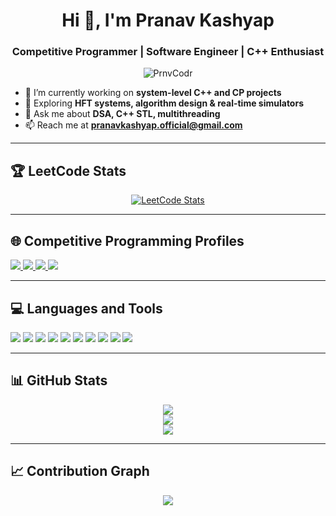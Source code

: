 <h1 align="center">Hi 👋, I'm Pranav Kashyap</h1>
<h3 align="center">Competitive Programmer | Software Engineer | C++ Enthusiast</h3>

<p align="center">
  <img src="https://komarev.com/ghpvc/?username=PrnvCodr&label=Profile%20views&color=0e75b6&style=flat" alt="PrnvCodr" />
</p>

- 🔭 I’m currently working on **system-level C++ and CP projects**
- 🌱 Exploring **HFT systems, algorithm design & real-time simulators**
- 💬 Ask me about **DSA, C++ STL, multithreading**
- 📫 Reach me at **pranavkashyap.official@gmail.com**

---

## 🏆 LeetCode Stats

<p align="center">
  <a href="https://leetcode.com/Alt_Shift_Elite" target="_blank">
    <img src="https://leetcard.jacoblin.cool/Alt_Shift_Elite?ext=contest" alt="LeetCode Stats" />
  </a>
</p>

---

## 🌐 Competitive Programming Profiles

<p>
  <a href="https://codeforces.com/profile/Alt_Shift_Elite" target="_blank">
    <img src="https://img.shields.io/badge/Codeforces-Alt__Shift__Elite-1F8ACB?style=for-the-badge&logo=codeforces&logoColor=white" />
  </a>
  
  <a href="https://www.codechef.com/users/pranvkashyp122" target="_blank">
    <img src="https://img.shields.io/badge/CodeChef-pranvkashyp122-5B4638?style=for-the-badge&logo=codechef&logoColor=white" />
  </a>

  <a href="https://atcoder.jp/users/Alt_Shift_Elite" target="_blank">
    <img src="https://img.shields.io/badge/AtCoder-Alt__Shift__Elite-1f8acb?style=for-the-badge" />
  </a>

  <a href="https://leetcode.com/Alt_Shift_Elite" target="_blank">
    <img src="https://img.shields.io/badge/LeetCode-Alt__Shift__Elite-FFA116?style=for-the-badge&logo=leetcode&logoColor=black" />
  </a>
</p>

---

## 💻 Languages and Tools

<p>
  <img src="https://img.shields.io/badge/C++-00599C?style=flat&logo=c%2B%2B&logoColor=white"/>
  <img src="https://img.shields.io/badge/C-00599C?style=flat&logo=c&logoColor=white"/>
  <img src="https://img.shields.io/badge/Python-3776AB?style=flat&logo=python&logoColor=white"/>
  <img src="https://img.shields.io/badge/JavaScript-F7DF1E?style=flat&logo=javascript&logoColor=black"/>
  <img src="https://img.shields.io/badge/HTML5-E34F26?style=flat&logo=html5&logoColor=white"/>
  <img src="https://img.shields.io/badge/CSS3-1572B6?style=flat&logo=css3&logoColor=white"/>
  <img src="https://img.shields.io/badge/Shell-121011?style=flat&logo=gnu-bash&logoColor=white"/>
  <img src="https://img.shields.io/badge/Makefile-3776AB?style=flat&logo=cmake&logoColor=white"/>
  <img src="https://img.shields.io/badge/SQL-4479A1?style=flat&logo=mysql&logoColor=white"/>
  <img src="https://img.shields.io/badge/Linux-FCC624?style=flat&logo=linux&logoColor=black"/>
</p>

---

## 📊 GitHub Stats

<p align="center">
  <img src="https://github-readme-stats.vercel.app/api?username=PrnvCodr&show_icons=true&theme=radical" />
  <br />
  <img src="https://github-readme-streak-stats.herokuapp.com/?user=PrnvCodr&theme=radical" />
  <br />
  <img src="https://github-readme-stats.vercel.app/api/top-langs/?username=PrnvCodr&layout=compact&theme=radical"/>
</p>

---

## 📈 Contribution Graph

<p align="center">
  <img src="https://github-readme-activity-graph.vercel.app/graph?username=PrnvCodr&theme=react-dark" />
</p>
